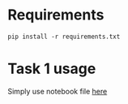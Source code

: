 # Requirements
    pip install -r requirements.txt

# Task 1 usage
Simply use notebook file [here](Task1/demo.ipynb)
